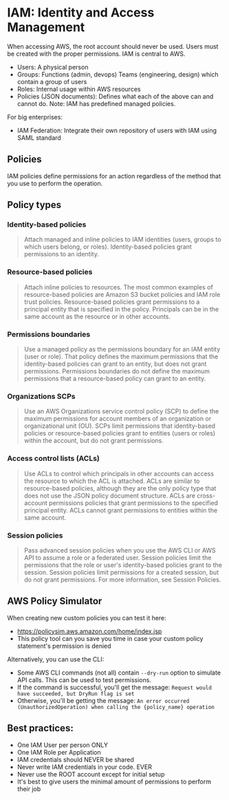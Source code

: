 # IAM: Identity and Access Management

When accessing AWS, the root account should never be used. Users must be created with the proper permissions. IAM is central to AWS.

* Users: A physical person
* Groups: Functions (admin, devops) Teams (engineering, design) which contain a group of users
* Roles: Internal usage within AWS resources
* Policies (JSON documents): Defines what each of the above can and cannot do. Note: IAM has predefined managed policies.

For big enterprises:

* IAM Federation: Integrate their own repository of users with IAM using SAML standard

## Policies

IAM policies define permissions for an action regardless of the method that you use to perform the operation.

## Policy types

### Identity-based policies

> Attach managed and inline policies to IAM identities (users, groups to which users belong, or roles). Identity-based policies grant permissions to an identity.

### Resource-based policies

> Attach inline policies to resources. The most common examples of resource-based policies are Amazon S3 bucket policies and IAM role trust policies. Resource-based policies grant permissions to a principal entity that is specified in the policy. Principals can be in the same account as the resource or in other accounts.

### Permissions boundaries

> Use a managed policy as the permissions boundary for an IAM entity (user or role). That policy defines the maximum permissions that the identity-based policies can grant to an entity, but does not grant permissions. Permissions boundaries do not define the maximum permissions that a resource-based policy can grant to an entity.

### Organizations SCPs

> Use an AWS Organizations service control policy (SCP) to define the maximum permissions for account members of an organization or organizational unit (OU). SCPs limit permissions that identity-based policies or resource-based policies grant to entities (users or roles) within the account, but do not grant permissions.

### Access control lists (ACLs)

> Use ACLs to control which principals in other accounts can access the resource to which the ACL is attached. ACLs are similar to resource-based policies, although they are the only policy type that does not use the JSON policy document structure. ACLs are cross-account permissions policies that grant permissions to the specified principal entity. ACLs cannot grant permissions to entities within the same account.

### Session policies

> Pass advanced session policies when you use the AWS CLI or AWS API to assume a role or a federated user. Session policies limit the permissions that the role or user's identity-based policies grant to the session. Session policies limit permissions for a created session, but do not grant permissions. For more information, see Session Policies.

## AWS Policy Simulator

When creating new custom policies you can test it here:

* https://policysim.aws.amazon.com/home/index.jsp
* This policy tool can you save you time in case your custom policy statement's permission is denied

Alternatively, you can use the CLI:

* Some AWS CLI commands (not all) contain `--dry-run` option to simulate API calls. This can be used to test permissions.
* If the command is successful, you'll get the message: `Request would have succeeded, but DryRun flag is set`
* Otherwise, you'll be getting the message: `An error occurred (UnauthorizedOperation) when calling the {policy_name} operation`

## Best practices:

* One IAM User per person ONLY
* One IAM Role per Application
* IAM credentials should NEVER be shared
* Never write IAM credentials in your code. EVER
* Never use the ROOT account except for initial setup
* It's best to give users the minimal amount of permissions to perform their job
